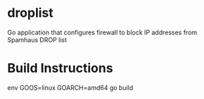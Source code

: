 # droplist
Go application that configures firewall to block IP addresses from Spamhaus DROP list

# Build Instructions
env GOOS=linux GOARCH=amd64 go build